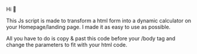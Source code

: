 Hi 👋

This Js script is made to transform a html form into a dynamic calculator on your Homepage/landing page. 
I made it as easy to use as possible.

All you have to do is copy & past this code before your /body tag and change the parameters to fit with your html code.
